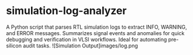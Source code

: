 # simulation-log-analyzer
A Python script that parses RTL simulation logs to extract INFO, WARNING, and ERROR messages. Summarizes signal events and anomalies for quick debugging and verification in VLSI workflows. Ideal for automating pre-silicon audit tasks.
![Simulation Output]images/log.png

